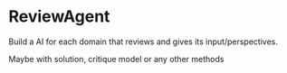 # ReviewAgent

Build a AI for each domain that reviews and gives its input/perspectives.

Maybe with solution, critique model or any other methods 